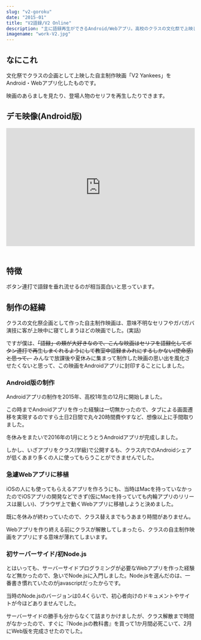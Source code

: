 ```yaml
---
slug: "v2-goroku"
date: "2015-01"
title: "V2語録/V2 Online"
description: "主に語録再生ができるAndroid/Webアプリ。高校のクラスの文化祭で上映した映画を語録という形で封印したもので、初めて作ったAndroid/Node.jsアプリ。"
imagename: "work-V2.jpg"
---
```


## なにこれ

文化祭でクラスの企画として上映した自主制作映画「V2 Yankees」をAndroid・Webアプリ化したものです。

映画のあらましを見たり、登場人物のセリフを再生したりできます。

## デモ映像(Android版)

<div style="position: relative; width: 100%; height: 0; padding-bottom: 62.5%; overflow: hidden; margin-bottom: 50px;" >
  <iframe src="https://www.youtube.com/embed/5hWpM3Yfd_4" frameborder="0" allow="accelerometer; autoplay; encrypted-media; gyroscope; picture-in-picture" allowfullscreen style="width: 100%; height: 100%; position: absolute; top: 0; left: 0;"></iframe>
</div>

## 特徴

ボタン連打で語録を垂れ流せるのが相当面白いと思っています。

## 制作の経緯

クラスの文化祭企画として作った自主制作映画は、意味不明なセリフやガバガバ演技に客が上映中に寝てしまうほどの映画でした。(実話)

ですが僕は、~~「語録」の類が大好きなので、こんな映画はセリフを語録化してボタン連打で再生しまくれるようにして教室中語録まみれにするしかない(使命感)と思って、~~ みんなで放課後や夏休みに集まって制作した映画の思い出を風化させたくないと思って、この映画をAndroidアプリに封印することにしました。

### Android版の制作

Androidアプリの制作を2015年、高校1年生の12月に開始しました。

この時までAndroidアプリを作った経験は一切無かったので、タブによる画面遷移を実現するのですら土日2日間で丸々20時間費やすなど、想像以上に手間取りました。

冬休みをまたいで2016年の1月にとうとうAndroidアプリが完成しました。

しかし、いざアプリをクラス(学級)で公開するも、クラス内でのAndroidシェアが低くあまり多くの人に使ってもらうことができませんでした。

### 急遽Webアプリに移植

iOSの人にも使ってもらえるアプリを作ろうにも、当時はMacを持っていなかったのでiOSアプリの開発などできず(仮にMacを持っていても内輪アプリのリリースは厳しい)、ブラウザ上で動くWebアプリに移植しようと決めました。

既に冬休みが終わっていたので、クラス替えまでもうあまり時間がありません。

Webアプリを作り終える前にクラスが解散してしまったら、クラスの自主制作映画をアプリにする意味が薄れてしまいます。

### 初サーバーサイド/初Node.js

とはいっても、サーバーサイドプログラミングが必要なWebアプリを作った経験など無かったので、急いでNode.jsに入門しました。Node.jsを選んだのは、一番書き慣れていたのがjavascriptだったからです。

当時のNode.jsのバージョンは0.4くらいで、初心者向けのドキュメントやサイトが今ほどありませんでした。

サーバーサイドの勝手も分からなくて詰まりかけましたが、クラス解散まで時間がなかったので、すぐに『Node.jsの教科書』を買って1か月間必死こいて、2月にWeb版を完成させたのでした。
